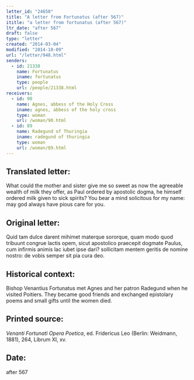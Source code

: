 ```yaml
---
letter_id: "24650"
title: "A letter from Fortunatus (after 567)"
ititle: "a letter from fortunatus (after 567)"
ltr_date: "after 567"
draft: false
type: "letter"
created: "2014-03-04"
modified: "2014-10-09"
url: "/letter/948.html"
senders:
  - id: 21338
    name: Fortunatus
    iname: fortunatus
    type: people
    url: /people/21338.html
receivers:
  - id: 90
    name: Agnes, abbess of the Holy Cross
    iname: agnes, abbess of the holy cross
    type: woman
    url: /woman/90.html
  - id: 89
    name: Radegund of Thuringia
    iname: radegund of thuringia
    type: woman
    url: /woman/89.html
---
```

<h2> Translated letter:</h2>What could the mother and sister give me so sweet
as now the agreeable wealth of milk they offer,
as Paul ordered by apostolic dogma,
he himself ordered milk given to sick spirits?
You bear a mind solicitous for my name:
may god always have pious care for you.
<h2 class="mt-4"> Original letter:</h2>Quid tam dulce darent mihimet materque sororque,
quam modo quod tribuunt congrue lactis opem,
sicut apostolico praecepit dogmate Paulus,
cum infirmis animis lac iubet ipse dari?
sollicitam mentem geritis de nomine nostro:
de vobis semper sit pia cura deo.
<h2 class="mt-4"> Historical context:</h2>Bishop Venantius Fortunatus met Agnes and her patron Radegund when he visited Poitiers. They became good friends and exchanged epistolary poems and small gifts until the women died.
<h2 class="mt-4"> Printed source:</h2><p><em>Venanti Fortunati Opera Poetica</em>, ed. Fridericus Leo (Berlin: Weidmann, 1881), 264, Librum XI, xv.</p><h2 class="mt-4"> Date:</h2>after 567